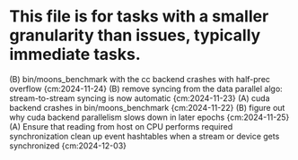 # This file is for tasks with a smaller granularity than issues, typically immediate tasks.
(B) bin/moons_benchmark with the cc backend crashes with half-prec overflow {cm:2024-11-24}
(B) remove syncing from the data parallel algo: stream-to-stream syncing is now automatic {cm:2024-11-23}
(A) cuda backend crashes in bin/moons_benchmark {cm:2024-11-22}
(B) figure out why cuda backend parallelism slows down in later epochs {cm:2024-11-25}
(A) Ensure that reading from host on CPU performs required synchronization
clean up event hashtables when a stream or device gets synchronized {cm:2024-12-03}